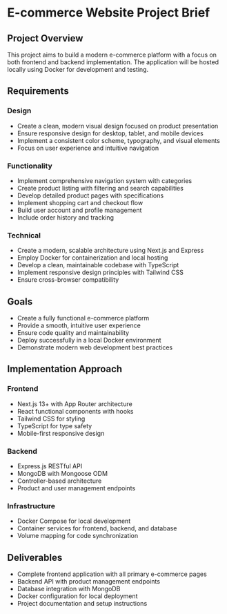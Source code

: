 # E-commerce Website Project Brief

## Project Overview
This project aims to build a modern e-commerce platform with a focus on both frontend and backend implementation. The application will be hosted locally using Docker for development and testing.

## Requirements

### Design
- Create a clean, modern visual design focused on product presentation
- Ensure responsive design for desktop, tablet, and mobile devices
- Implement a consistent color scheme, typography, and visual elements
- Focus on user experience and intuitive navigation

### Functionality
- Implement comprehensive navigation system with categories
- Create product listing with filtering and search capabilities
- Develop detailed product pages with specifications
- Implement shopping cart and checkout flow
- Build user account and profile management
- Include order history and tracking

### Technical
- Create a modern, scalable architecture using Next.js and Express
- Employ Docker for containerization and local hosting
- Develop a clean, maintainable codebase with TypeScript
- Implement responsive design principles with Tailwind CSS
- Ensure cross-browser compatibility

## Goals
- Create a fully functional e-commerce platform
- Provide a smooth, intuitive user experience
- Ensure code quality and maintainability
- Deploy successfully in a local Docker environment
- Demonstrate modern web development best practices

## Implementation Approach

### Frontend
- Next.js 13+ with App Router architecture
- React functional components with hooks
- Tailwind CSS for styling
- TypeScript for type safety
- Mobile-first responsive design

### Backend
- Express.js RESTful API
- MongoDB with Mongoose ODM
- Controller-based architecture
- Product and user management endpoints

### Infrastructure
- Docker Compose for local development
- Container services for frontend, backend, and database
- Volume mapping for code synchronization

## Deliverables
- Complete frontend application with all primary e-commerce pages
- Backend API with product management endpoints
- Database integration with MongoDB
- Docker configuration for local deployment
- Project documentation and setup instructions 